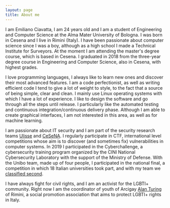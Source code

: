 ```yaml
---
layout: page
title: About me
---
```


I am Emiliano Ciavatta, I am 24 years old and I am a student of Engineering and Computer Science at the Alma Mater University of Bologna. I was born in Cesena and I live in Rimini (Italy). I have been passionate about computer science since I was a boy, although as a high school I made a Technical Institute for Surveyors. At the moment I am attending the master's degree course, which is based in Cesena. I graduated in 2018 from the three-year degree course in Engineering and Computer Science, also in Cesena, with highest grades.

I love programming languages, I always like to learn new ones and discover their most advanced features. I am a code perfectionist, as well as writing efficient code I tend to give a lot of weight to style, to the fact that a source of being simple, clear and clean. I mainly use Linux operating systems with which I have a lot of experience. I like to design the software and go through all the steps until release. I particularly like the automated testing and continuous integration/continuous delivery phase.
Although I am able to create graphical interfaces, I am not interested in this area, as well as for machine learning.

I am passionate about IT security and I am part of the security research teams [Ulisse](https://ulisse.unibo.it/) and [CeSeNA](https://cesena.github.io/). I regularly participate in CTF, international level competitions whose aim is to discover (and sometimes fix) vulnerabilities in computer systems. In 2019 I participated in the Cyberchallenge, a cybersecurity training program organized by the CINI National Cybersecurity Laboratory with the support of the Ministry of Defense. With the Unibo team, made up of four people, I participated in the national final, a competition in which 18 Italian universities took part, and with my team we [classified second](https://magazine.unibo.it/archivio/2019/07/01/cyberchallenge-italiana-medaglia-dargento-per-i-cyber-defender-unibo).

I have always fight for civil rights, and I am an activist for the LGBTI+ community. Right now I am the coordinator of youth of Arcigay [Alan Turing](https://www.arcigay.rimini.it/) of Rimini, a social promotion association that aims to protect LGBTI+ rights in Italy.
